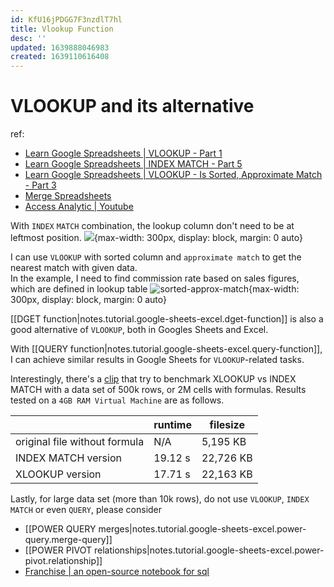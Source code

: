 ```yaml
---
id: KfU16jPDGG7F3nzdlT7hl
title: Vlookup Function
desc: ''
updated: 1639888046983
created: 1639110616408
---
```

# VLOOKUP and its alternative

ref:
- [Learn Google Spreadsheets | VLOOKUP - Part 1](https://www.youtube.com/watch?v=0rWeMHdWvOc)
- [Learn Google Spreadsheets | INDEX MATCH - Part 5](https://www.youtube.com/watch?v=-nqLkqXnAvg)
- [Learn Google Spreadsheets | VLOOKUP - Is Sorted, Approximate Match - Part 3](https://www.youtube.com/watch?v=AwOM3yzN3so)
- [Merge Spreadsheets](https://www.mergespreadsheets.com/guides/mergespreadsheets-vlookup-indexmatch.html)
- [Access Analytic | Youtube](https://www.youtube.com/watch?v=qR3HVrhsoh4)

With `INDEX` `MATCH` combination, the lookup column don't need to be at leftmost position.
![](https://project-static-assets.s3.amazonaws.com/MergeSpreadsheets/IndexMatch1.png){max-width: 300px, display: block, margin: 0 auto}

I can use `VLOOKUP` with sorted column and `approximate match` to get the nearest match with given data.  
In the example, I need to find commission rate based on sales figures, which are defined in lookup table
![sorted-approx-match](https://i.imgur.com/D1JO6MI.jpg){max-width: 300px, display: block, margin: 0 auto}

[[DGET function|notes.tutorial.google-sheets-excel.dget-function]] is also a good alternative of `VLOOKUP`, both in Googles Sheets and Excel.

With [[QUERY function|notes.tutorial.google-sheets-excel.query-function]], I can achieve similar results in Google Sheets for `VLOOKUP`-related tasks.

Interestingly, there's a [clip](https://www.youtube.com/watch?v=qR3HVrhsoh4) that try to benchmark XLOOKUP vs INDEX MATCH with a data set of 500k rows, or 2M cells with formulas. Results tested on a `4GB RAM Virtual Machine` are as follows.

|                               | runtime | filesize  |
|-------------------------------|---------|-----------|
| original file without formula | N/A     | 5,195 KB  |
| INDEX MATCH version           | 19.12 s | 22,726 KB |
| XLOOKUP version               | 17.71 s | 22,163 KB |

Lastly, for large data set (more than 10k rows), do not use `VLOOKUP`, `INDEX MATCH` or even `QUERY`, please consider 
- [[POWER QUERY merges|notes.tutorial.google-sheets-excel.power-query.merge-query]]
- [[POWER PIVOT relationships|notes.tutorial.google-sheets-excel.power-pivot.relationship]]
- [Franchise | an open-source notebook for sql
](https://franchise.cloud/)